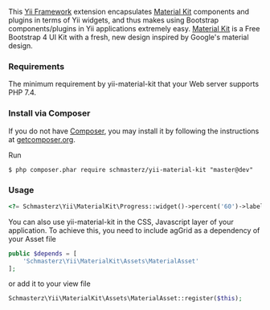 This [Yii Framework] extension encapsulates [Material Kit] components
and plugins in terms of Yii widgets, and thus makes using Bootstrap components/plugins
in Yii applications extremely easy.
[Material Kit] is a Free Bootstrap 4 UI Kit with a fresh, new design inspired by Google's material design. 

[Yii Framework]:        http://www.yiiframework.com/
[Material Kit]:  https://github.com/creativetimofficial/material-kit

### Requirements

The minimum requirement by yii-material-kit that your Web server supports PHP 7.4.

### Install via Composer

If you do not have [Composer](http://getcomposer.org/), you may install it by following the instructions
at [getcomposer.org](http://getcomposer.org/doc/00-intro.md#installation-nix).

Run

```
$ php composer.phar require schmasterz/yii-material-kit "master@dev"
```

### Usage

```php
<?= Schmasterz\Yii\MaterialKit\Progress::widget()->percent('60')->label('test'); ?>
```
You can also use yii-material-kit in the CSS, Javascript layer of your application. 
To achieve this, you need to include agGrid as a dependency of your Asset file
```php
public $depends = [
    'Schmasterz\Yii\MaterialKit\Assets\MaterialAsset'
];
```
or add it to your view file
```php
Schmasterz\Yii\MaterialKit\Assets\MaterialAsset::register($this);
```
